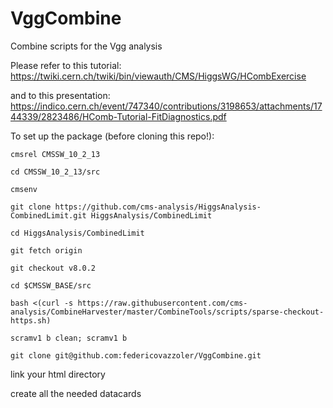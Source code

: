 # VggCombine
Combine scripts for the Vgg analysis

Please refer to this tutorial: https://twiki.cern.ch/twiki/bin/viewauth/CMS/HiggsWG/HCombExercise

and to this presentation: https://indico.cern.ch/event/747340/contributions/3198653/attachments/1744339/2823486/HComb-Tutorial-FitDiagnostics.pdf

To set up the package (before cloning this repo!):

`cmsrel CMSSW_10_2_13`

`cd CMSSW_10_2_13/src`

`cmsenv`

`git clone https://github.com/cms-analysis/HiggsAnalysis-CombinedLimit.git HiggsAnalysis/CombinedLimit`

`cd HiggsAnalysis/CombinedLimit`

`git fetch origin`

`git checkout v8.0.2`

`cd $CMSSW_BASE/src`

`bash <(curl -s https://raw.githubusercontent.com/cms-analysis/CombineHarvester/master/CombineTools/scripts/sparse-checkout-https.sh)`

`scramv1 b clean; scramv1 b`

`git clone git@github.com:federicovazzoler/VggCombine.git`

link your html directory

create all the needed datacards
